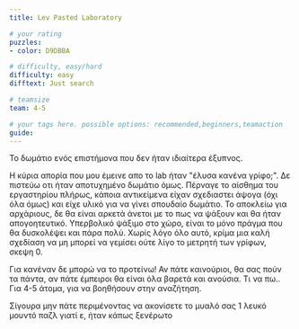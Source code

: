 ```yaml
---
title: Lev Pasted Laboratory

# your rating
puzzles:
- color: D9DBBA

# difficulty, easy/hard
difficulty: easy
difftext: Just search

# teamsize
team: 4-5

# your tags here. possible options: recommended,beginners,teamaction
guide:
---
```


Το δωμάτιο ενός επιστήμονα που δεν ήταν ιδιαίτερα έξυπνος.

Η κύρια απορία που μου έμεινε απο το lab ήταν "έλυσα κανένα γρίφο;". Δε πιστεύω οτι ήταν αποτυχημένο δωμάτιο όμως. Πέρναγε το αίσθημα του εργαστηρίου πλήρως, κάποια αντικείμενα είχαν σχεδιαστει άψογα (όχι όλα όμως) και είχε υλικό για να γίνει σπουδαίο δωμάτιο. Το αποκλείω για αρχάριους, δε θα είναι αρκετά άνετοι με το πως να ψάξουν και θα ήταν απογοητευτικό. Υπερβολικό ψάξιμο στο χώρο, είναι το μόνο πράγμα που θα δυσκολέψει και πάρα πολύ. Χωρίς λόγο όλο αυτό, κρίμα μια καλή σχεδίαση να μη μπορεί να γεμίσει ούτε λίγο το μετρητή των γρίφων, σκεψη 0.

Για κανέναν δε μπορώ να το προτείνω! Αν πάτε καινούριοι, θα σας πούν τα πάντα, αν πάτε έμπειροι θα είναι όλα βαρετά και ανούσια. Τι να πω.. Για 4-5 άτομα, για να βοηθήσουν στην αναζήτηση.

Σίγουρα μην πάτε περιμένοντας να ακονίσετε το μυαλό σας 1 λευκό μουντό παζλ γιατί ε, ήταν κάπως ξενέρωτο
